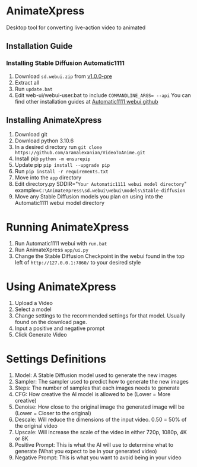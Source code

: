 # AnimateXpress
Desktop tool for converting live-action video to animated

## Installation Guide
### Installing Stable Diffusion Automatic1111
1. Download `sd.webui.zip` from [v1.0.0-pre](https://github.com/AUTOMATIC1111/stable-diffusion-webui/releases/tag/v1.0.0-pre)
2. Extract all
3. Run `update.bat`
4. Edit web-ui/webui-user.bat to include `COMMANDLINE_ARGS= --api`
You can find other installation guides at [Automatic1111 webui github](https://github.com/AUTOMATIC1111/stable-diffusion-webui)

## Installing AnimateXpress
1. Download git
2. Download python 3.10.6
3. In a desired directory run `git clone https://github.com/aramalexanian/VideoToAnime.git`
4. Install pip `python -m ensurepip`
5. Update pip `pip install --upgrade pip`
6. Run `pip install -r requirements.txt`
7. Move into the `app` directory
8. Edit directory.py SDDIR="`Your Automatic1111 webui model directory`" example=`C:\AnimateXpress\sd.webui\webui\models\Stable-diffusion`
9. Move any Stable Diffusion models you plan on using into the Automatic1111 webui model directory

# Running AnimateXpress
1. Run Automatic1111 webui with `run.bat`
2. Run AnimateXpress `app/ui.py`
3. Change the Stable Diffusion Checkpoint in the webui found in the top left of `http://127.0.0.1:7860/` to your desired style

# Using AnimateXpress
1. Upload a Video
2. Select a model
3. Change settings to the recommended settings for that model. Usually found on the download page.
4. Input a positive and negative prompt
5. Click Generate Video

# Settings Definitions
1. Model: 			A Stable Diffusion model used to generate the new images
2. Sampler: 		The sampler used to predict how to generate the new images
3. Steps: 			The number of samples that each images needs to generate
4. CFG: 			How creative the AI model is allowed to be (Lower = More creative)
5. Denoise: 		How close to the original image the generated image will be (Lower = Closer to the original)
6. Descale: 		Will reduce the dimensions of the input video. 0.50 = 50% of the original video
7. Upscale:			Will increase the scale of the video in either 720p, 1080p, 4K or 8K
8. Positive Prompt: This is what the AI will use to determine what to generate (What you expect to be in your generated video)
9. Negative Prompt: This is what you want to avoid being in your video